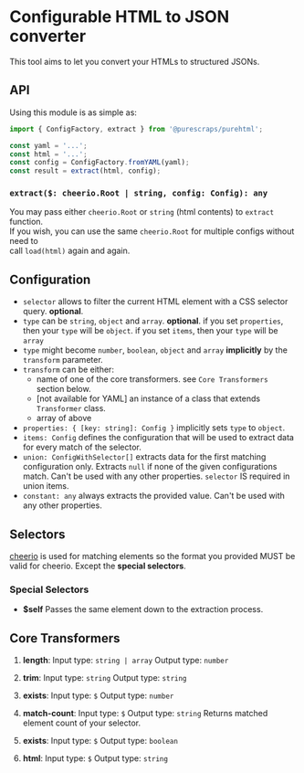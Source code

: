 # Configurable HTML to JSON converter

This tool aims to let you convert your HTMLs to structured JSONs.

## API

Using this module is as simple as:

```ts
import { ConfigFactory, extract } from '@purescraps/purehtml';

const yaml = '...';
const html = '...';
const config = ConfigFactory.fromYAML(yaml);
const result = extract(html, config);
```

### `extract($: cheerio.Root | string, config: Config): any`

You may pass either `cheerio.Root` or `string` (html contents) to `extract` function.  
If you wish, you can use the same `cheerio.Root` for multiple configs without need to  
call `load(html)` again and again.

## Configuration

- `selector` allows to filter the current HTML element with a CSS selector query. **optional**.
- `type` can be `string`, `object` and `array`. **optional**.
  if you set `properties`, then your `type` will be `object`.
  if you set `items`, then your `type` will be `array`
- `type` might become `number`, `boolean`, `object` and `array` **implicitly** by the `transform` parameter.
- `transform` can be either:
  - name of one of the core transformers. see `Core Transformers` section below.
  - [not available for YAML] an instance of a class that extends `Transformer` class.
  - array of above
- `properties: { [key: string]: Config }` implicitly sets `type` to `object`.
- `items: Config` defines the configuration that will be used to extract data for every match of the selector.
- `union: ConfigWithSelector[]` extracts data for the first matching configuration only. Extracts `null` if
  none of the given configurations match. Can't be used with any other properties. `selector` IS required in union items.
- `constant: any` always extracts the provided value. Can't be used with any other properties.

## Selectors

[cheerio](https://npmjs.com/package/cheerio) is used for matching elements so the format you provided MUST be valid for cheerio. Except the **special selectors**.

### Special Selectors

- **$self**
  Passes the same element down to the extraction process.

## Core Transformers

1. **length**:
   Input type: `string | array`
   Output type: `number`

2. **trim**:
   Input type: `string`
   Output type: `string`

3. **exists**:
   Input type: `$`
   Output type: `number`

4. **match-count**:
   Input type: `$`
   Output type: `string`
   Returns matched element count of your selector.

5. **exists**:
   Input type: `$`
   Output type: `boolean`

6. **html**:
   Input type: `$`
   Output type: `string`
